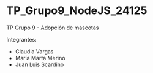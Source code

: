# TP_Grupo9_NodeJS_24125
TP Grupo 9 - Adopción de mascotas 

Integrantes:
- Claudia Vargas
- María Marta Merino
- Juan Luis Scardino
